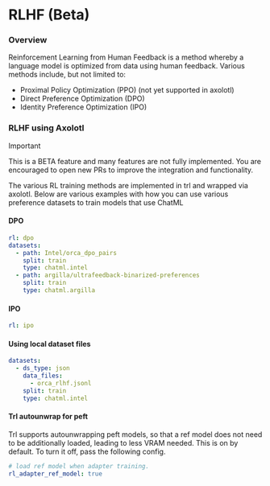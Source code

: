 # RLHF (Beta)

### Overview

Reinforcement Learning from Human Feedback is a method whereby a language model is optimized from data using human
feedback. Various methods include, but not limited to:

- Proximal Policy Optimization (PPO) (not yet supported in axolotl)
- Direct Preference Optimization (DPO)
- Identity Preference Optimization (IPO)


### RLHF using Axolotl

>[!IMPORTANT]
>This is a BETA feature and many features are not fully implemented. You are encouraged to open new PRs to improve the integration and functionality.

The various RL training methods are implemented in trl and wrapped via axolotl. Below are various examples with how you can use various preference datasets to train models that use ChatML

#### DPO
```yaml
rl: dpo
datasets:
  - path: Intel/orca_dpo_pairs
    split: train
    type: chatml.intel
  - path: argilla/ultrafeedback-binarized-preferences
    split: train
    type: chatml.argilla
```

#### IPO
```yaml
rl: ipo
```

#### Using local dataset files
```yaml
datasets:
  - ds_type: json
    data_files:
      - orca_rlhf.jsonl
    split: train
    type: chatml.intel
```

#### Trl autounwrap for peft

Trl supports autounwrapping peft models, so that a ref model does not need to be additionally loaded, leading to less VRAM needed. This is on by default. To turn it off, pass the following config.

```yaml
# load ref model when adapter training.
rl_adapter_ref_model: true
```
